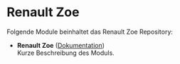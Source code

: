 # Renault Zoe

Folgende Module beinhaltet das Renault Zoe Repository:

- __Renault Zoe__ ([Dokumentation](Renault%20Zoe))  
	Kurze Beschreibung des Moduls.